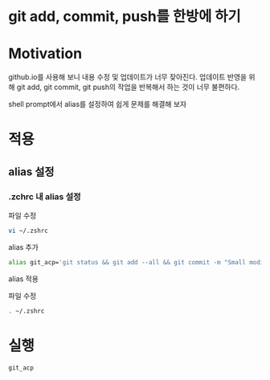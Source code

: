 # git add, commit, push를 한방에 하기

# Motivation

 github.io를 사용해 보니 내용 수정 및 업데이트가 너무 잦아진다. 업데이트 반영을 위해 git add, git commit, git push의 작업을 반복해서 하는 것이 너무 불편하다. 

 shell prompt에서 alias를 설정하여 쉽게 문제를 해결해 보자

# 적용

## alias 설정

### .zchrc 내 alias 설정

파일 수정

```bash
vi ~/.zshrc
```

alias 추가

```bash
alias git_acp='git status && git add --all && git commit -m "Small modification" && git push origin main'
```

alias 적용

파일 수정

```bash
. ~/.zshrc
```

# 실행

```bash
git_acp
```